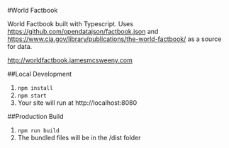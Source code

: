 #World Factbook

World Factbook built with Typescript.
Uses https://github.com/opendatajson/factbook.json and https://www.cia.gov/library/publications/the-world-factbook/ as a source for data.

http://worldfactbook.jamesmcsweeny.com

##Local Development

1. `npm install`
3. `npm start`  
4. Your site will run at http://localhost:8080

##Production Build

1. `npm run build`
2. The bundled files will be in the /dist folder